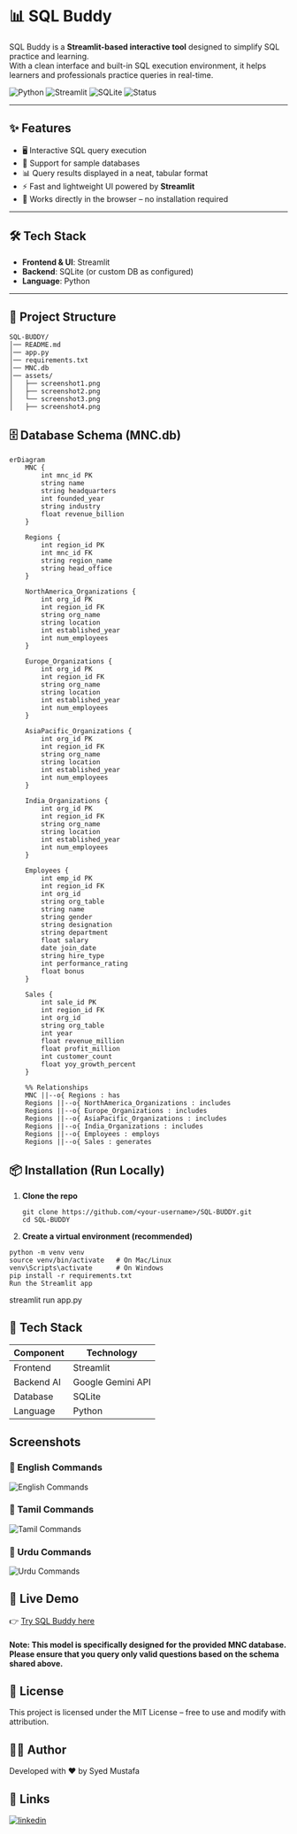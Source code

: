 # 📊 SQL Buddy

SQL Buddy is a **Streamlit-based interactive tool** designed to simplify SQL practice and learning.  
With a clean interface and built-in SQL execution environment, it helps learners and professionals practice queries in real-time.


![Python](https://img.shields.io/badge/Python-3.11-blue.svg)
![Streamlit](https://img.shields.io/badge/Streamlit-Frontend-orange)
![SQLite](https://img.shields.io/badge/Database-SQLite-lightgrey)
![Status](https://img.shields.io/badge/Status-Completed-brightgreen)

---

## ✨ Features
- 🖥️ Interactive SQL query execution  
- 📂 Support for sample databases  
- 📊 Query results displayed in a neat, tabular format  
- ⚡ Fast and lightweight UI powered by **Streamlit**  
- 📱 Works directly in the browser – no installation required  

---

## 🛠️ Tech Stack
- **Frontend & UI**: Streamlit  
- **Backend**: SQLite (or custom DB as configured)  
- **Language**: Python  

---

## 📂 Project Structure
~~~
SQL-BUDDY/
│── README.md
│── app.py
│── requirements.txt
│── MNC.db
│── assets/
│   ├── screenshot1.png
│   ├── screenshot2.png
│   └── screenshot3.png
│   ├── screenshot4.png

~~~
## 🗄️ Database Schema (MNC.db)

```mermaid
erDiagram
    MNC {
        int mnc_id PK
        string name
        string headquarters
        int founded_year
        string industry
        float revenue_billion
    }

    Regions {
        int region_id PK
        int mnc_id FK
        string region_name
        string head_office
    }

    NorthAmerica_Organizations {
        int org_id PK
        int region_id FK
        string org_name
        string location
        int established_year
        int num_employees
    }

    Europe_Organizations {
        int org_id PK
        int region_id FK
        string org_name
        string location
        int established_year
        int num_employees
    }

    AsiaPacific_Organizations {
        int org_id PK
        int region_id FK
        string org_name
        string location
        int established_year
        int num_employees
    }

    India_Organizations {
        int org_id PK
        int region_id FK
        string org_name
        string location
        int established_year
        int num_employees
    }

    Employees {
        int emp_id PK
        int region_id FK
        int org_id
        string org_table
        string name
        string gender
        string designation
        string department
        float salary
        date join_date
        string hire_type
        int performance_rating
        float bonus
    }

    Sales {
        int sale_id PK
        int region_id FK
        int org_id
        string org_table
        int year
        float revenue_million
        float profit_million
        int customer_count
        float yoy_growth_percent
    }

    %% Relationships
    MNC ||--o{ Regions : has
    Regions ||--o{ NorthAmerica_Organizations : includes
    Regions ||--o{ Europe_Organizations : includes
    Regions ||--o{ AsiaPacific_Organizations : includes
    Regions ||--o{ India_Organizations : includes
    Regions ||--o{ Employees : employs
    Regions ||--o{ Sales : generates
```
## 📦 Installation (Run Locally)

1. **Clone the repo**
   ```
   git clone https://github.com/<your-username>/SQL-BUDDY.git
   cd SQL-BUDDY
   
2. **Create a virtual environment (recommended)**
~~~
python -m venv venv
source venv/bin/activate   # On Mac/Linux
venv\Scripts\activate      # On Windows
pip install -r requirements.txt
Run the Streamlit app
~~~

streamlit run app.py

## 🧠 Tech Stack

| Component  | Technology        |
| ---------- | ----------------- |
| Frontend   | Streamlit         |
| Backend AI | Google Gemini API |
| Database   | SQLite            |
| Language   | Python            |

## Screenshots
### 🔹 English Commands
![English Commands](https://github.com/MUSTAFAOP29/SQL-BUDDY/blob/main/Screenshot%20(2369).png)

### 🔹 Tamil Commands
![Tamil Commands](https://github.com/MUSTAFAOP29/SQL-BUDDY/blob/main/Screenshot%20(2370).png) 

### 🔹 Urdu Commands
![Urdu Commands](https://github.com/MUSTAFAOP29/SQL-BUDDY/blob/main/Screenshot%20(2371).png)




## 🚀 Live Demo
👉 [Try SQL Buddy here](https://sql-buddy-08.streamlit.app/)

#### Note: This model is specifically designed for the provided MNC database. Please ensure that you query only valid questions based on the schema shared above.


## 📜 License
This project is licensed under the MIT License – free to use and modify with attribution.

## 👨‍💻 Author
Developed with ❤️ by Syed Mustafa
## 🔗 Links
[![linkedin](https://img.shields.io/badge/linkedin-0A66C2?style=for-the-badge&logo=linkedin&logoColor=white)](https://www.linkedin.com/in/syedmustafa29)
